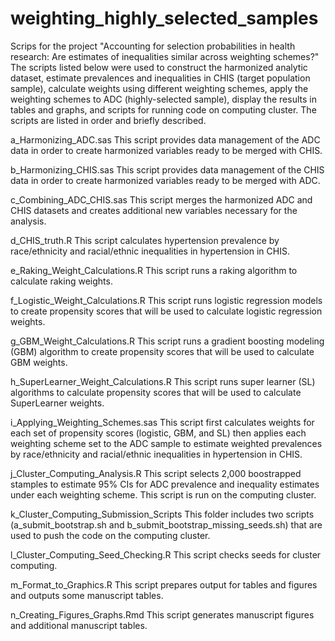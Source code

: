 # weighting_highly_selected_samples

Scrips for the project "Accounting for selection probabilities in health research: Are estimates of inequalities similar across weighting schemes?" The scripts listed below were used to construct the harmonized analytic dataset, estimate prevalences and inequalities in CHIS (target population sample), calculate weights using different weighting schemes, apply the weighting schemes to ADC (highly-selected sample), display the results in tables and graphs, and scripts for running code on computing cluster. The scripts are listed in order and briefly described. 

a_Harmonizing_ADC.sas
This script provides data management of the ADC data in order to create harmonized variables ready to be merged with CHIS.

b_Harmonizing_CHIS.sas
This script provides data management of the CHIS data in order to create harmonized variables ready to be merged with ADC.

c_Combining_ADC_CHIS.sas
This script merges the harmonized ADC and CHIS datasets and creates additional new variables necessary for the analysis.

d_CHIS_truth.R
This script calculates hypertension prevalence by race/ethnicity and racial/ethnic inequalities in hypertension in CHIS. 

e_Raking_Weight_Calculations.R
This script runs a raking algorithm to calculate raking weights.

f_Logistic_Weight_Calculations.R
This script runs logistic regression models to create propensity scores that will be used to calculate logistic regression weights.

g_GBM_Weight_Calculations.R
This script runs a gradient boosting modeling (GBM) algorithm to create propensity scores that will be used to calculate GBM weights.

h_SuperLearner_Weight_Calculations.R
This script runs super learner (SL) algorithms to calculate propensity scores that will be used to calculate SuperLearner weights.

i_Applying_Weighting_Schemes.sas
This script first calculates weights for each set of propensity scores (logistic, GBM, and SL) then applies each weighting scheme set to the ADC sample to estimate weighted prevalences by race/ethnicity and racial/ethnic inequalities in hypertension in CHIS.

j_Cluster_Computing_Analysis.R
This script selects 2,000 boostrapped stamples to estimate 95% CIs for ADC prevalence and inequality estimates under each weighting scheme. This script is run on the computing cluster. 

k_Cluster_Computing_Submission_Scripts 
This folder includes two scripts (a_submit_bootstrap.sh and b_submit_bootstrap_missing_seeds.sh) that are used to push the code on the computing cluster.

l_Cluster_Computing_Seed_Checking.R
This script checks seeds for cluster computing.

m_Format_to_Graphics.R
This script prepares output for tables and figures and outputs some manuscript tables. 

n_Creating_Figures_Graphs.Rmd
This script generates manuscript figures and additional manuscript tables.
